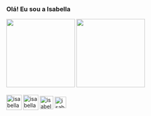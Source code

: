 ### Olá! Eu sou a Isabella
<div>
<img height="180em" src="https://github-readme-stats.vercel.app/api?username=oliveiraisa&show_icons=true&theme=midnight-purple&include_all_commits=true&count_private=true"/>
  <img height="180em" src="https://github-readme-stats.vercel.app/api/top-langs/?username=oliveiraisa&layout=compact&langs_count=16&theme=midnight-purple"/>
</div>

<div style="display: inline_block"><br>
  <img align="center" alt="isabella-html" height="40" width="40" src="https://cdn.jsdelivr.net/gh/devicons/devicon/icons/html5/html5-plain-wordmark.svg" />
  <img align="center" alt="isabella-css" height="40" width="40" src="https://cdn.jsdelivr.net/gh/devicons/devicon/icons/css3/css3-plain-wordmark.svg">      
  <img align="center" alt="isabella-js" height="35" width="35" src="https://cdn.jsdelivr.net/gh/devicons/devicon/icons/javascript/javascript-plain.svg">
  <img align="center" alt="isabella-figma" height="30" width="30" src="https://cdn.jsdelivr.net/gh/devicons/devicon/icons/figma/figma-original.svg"> 
